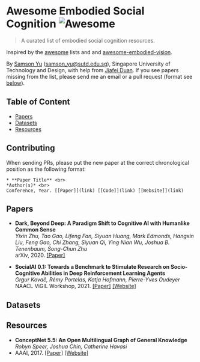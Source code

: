 # Awesome Embodied Social Cognition ![Awesome](https://cdn.rawgit.com/sindresorhus/awesome/d7305f38d29fed78fa85652e3a63e154dd8e8829/media/badge.svg)
> A curated list of embodied social cognition resources.

Inspired by the [awesome](https://github.com/sindresorhus/awesome) lists and and [awesome-embodied-vision](https://github.com/ChanganVR/awesome-embodied-vision).

By [Samson Yu](https://samsonyubaijian.github.io/) (samson_yu@sutd.edu.sg), Singapore University of Technology and Design, with help from [Jiafei Duan](https://duanjiafei.com/). If you see papers missing from the list, please send me an email or a pull request (format see [below](#contributing)).

## Table of Content

* [Papers](#papers)
* [Datasets](#datasets)
* [Resources](#resources)

## <a name="contributing"></a> Contributing
When sending PRs, please put the new paper at the correct chronological position as the following format: <br>

```
* **Paper Title** <br>
*Author(s)* <br>
Conference, Year. [[Paper]](link) [[Code]](link) [[Website]](link)
```

## <a name="papers"></a> Papers
* **Dark, Beyond Deep: A Paradigm Shift to Cognitive AI with Humanlike Common Sense** <br>
*Yixin Zhu, Tao Gao, Lifeng Fan, Siyuan Huang, Mark Edmonds, Hangxin Liu, Feng Gao, Chi Zhang, Siyuan Qi, Ying Nian Wu, Joshua B. Tenenbaum, Song-Chun Zhu* <br>
arXiv, 2020. [[Paper]](https://arxiv.org/abs/2004.09044)

* **SocialAI 0.1: Towards a Benchmark to Stimulate Research on Socio-Cognitive Abilities in Deep Reinforcement Learning Agents** <br>
*Grgur Kovač, Rémy Portelas, Katja Hofmann, Pierre-Yves Oudeyer* <br>
NAACL ViGIL Workshop, 2021. [[Paper]](https://arxiv.org/abs/2104.13207) [[Website]](https://sites.google.com/view/socialai01)

## <a name="datasets"></a> Datasets

## <a name="resources"></a> Resources
* **ConceptNet 5.5: An Open Multilingual Graph of General Knowledge** <br>
*Robyn Speer, Joshua Chin, Catherine Havasi* <br>
* AAAI, 2017. [[Paper]](https://arxiv.org/abs/1612.03975) [[Website]](https://conceptnet.io/)